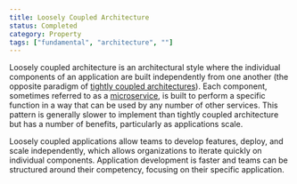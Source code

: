 ```yaml
---
title: Loosely Coupled Architecture
status: Completed
category: Property
tags: ["fundamental", "architecture", ""]
---
```


Loosely coupled architecture is an architectural style 
where the individual components of an application are built independently from one another 
(the opposite paradigm of [tightly coupled architectures](/tightly-coupled-architectures/)). 
Each component, sometimes referred to as a [microservice](/microservices/), is built to perform a specific function 
in a way that can be used by any number of other services. 
This pattern is generally slower to implement than tightly coupled architecture 
but has a number of benefits, particularly as applications scale.

Loosely coupled applications allow teams to develop features, deploy, and scale independently, 
which allows organizations to iterate quickly on individual components. 
Application development is faster and teams can be structured around their competency, 
focusing on their specific application. 
